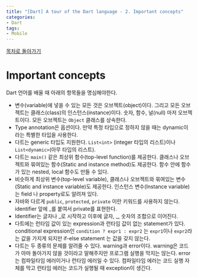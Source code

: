 ```yaml
---
title: "[Dart] A tour of the Dart language - 2. Important concepts"
categories:
- Dart
tags:
- Mobile
---
```


[목차로 돌아가기](/dart/a-tour-of-the-dart-language/)
# Important concepts
Dart 언어를 배울 때 아래의 항목들을 명심해야한다.

* 변수(variable)에 넣을 수 있는 모든 것은 오브젝트(object)이다. 그리고 모든 오브젝트는 클래스(class)의 인스턴스(instance)이다. 숫자, 함수, 널(null) 마저 오브젝트이다. 모든 오브젝트는 `Object` 클래스를 상속한다.
* Type annotation은 옵션이다. 만약 특정 타입으로 정하지 않을 때는 dynamic이라는 특별한 타입을 사용한다.
* 다트는 generic 타입도 지원한다. `List<int>` (integer 타입의 리스트)이나 `List<dynamic>`(아무 타입의 리스트).
* 다트는 `main()` 같은 최상위 함수(top-level function)를 제공한다. 클래스나 오브젝트와 묶여있는 함수(Static and instance method)도 제공한다. 함수 안에 함수가 있는 nested, local 함수도 만들 수 있다.
* 비슷하게 최상위 변수(top-level variable), 클래스나 오브젝트와 묶여있는 변수(Static and instance variable)도 제공한다. 인스턴스 변수(Instance variable)는 field 나 property로도 알려져 있다.
* 자바와 다르게 `public`, `protected`, `private` 이란 키워드를 사용하지 않는다. identifier 앞에 \_를 붙여서  private를 표현한다.
* Identifier는 글자나 \_로 시작하고 이후에 글자, \_, 숫자의 조합으로 이어진다.
* 다트에는 런타임 값이 있는 expression과 런타임 값이 없는 statement가 있다. conditional expression인  `condition ? expr1 : expr2` 는 `expr1`이나 `expr2`라는 값을 가지게 되지만 if-else statement 는 값을 갖지 않는다.
* 다트는 두 종류의 문제를 알려줄 수 있다. warning과 error이다. warning은 코드가 아마 돌아가지 않을 것이라고 말해주지만 프로그램 실행을 막지는 않는다. error는 컴파일타임 에러이거나 런타임 에러일 수 있다. 컴파일타임 에러는 코드 실행 자체를 막고 런타임 에러는 코드가 실행될 때 exception이 생긴다.
